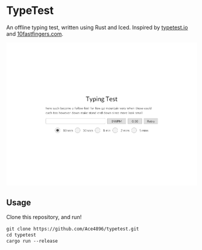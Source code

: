 # TypeTest

An offline typing test, written using Rust and Iced. Inspired by [typetest.io](https://typetest.io/) and [10fastfingers.com](https://10fastfingers.com/).

![Demo](demo.gif)

## Usage

Clone this repository, and run!

```
git clone https://github.com/Ace4896/typetest.git
cd typetest
cargo run --release
```
